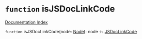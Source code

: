 # `function` isJSDocLinkCode

[Documentation Index](../README.md)

`function` isJSDocLinkCode(node: [Node](../interface.Node/README.md)): node `is` [JSDocLinkCode](../interface.JSDocLinkCode/README.md)